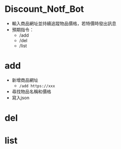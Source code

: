 # Discount_Notf_Bot 

- 輸入商品網址並持續追蹤物品價格，若特價時發出訊息
- 預期指令：
  - /add
  - /del
  - /list

# add 

- 新增商品網址
  - ```/add https://xxx```
- 尋找物品名稱和價格
- 寫入json

# del

# list

